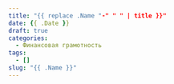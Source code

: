 ```yaml
---
title: "{{ replace .Name "-" " " | title }}"
date: {{ .Date }}
draft: true
categories:
  - Финансовая грамотность
tags:
  - []
slug: "{{ .Name }}"
---
```

